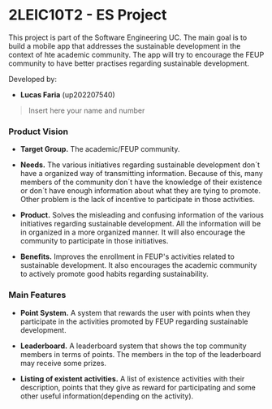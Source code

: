# 2LEIC10T2 - ES Project

This project is part of the Software Engineering UC. 
The main goal is to build a mobile app that addresses the sustainable development in the context of hte academic community.
The app will try to encourage the FEUP community to have better practises regarding sustainable development.

Developed by:

 - **Lucas Faria** (up202207540)
> Insert here your name and number

### Product Vision

 - **Target Group.**  The academic/FEUP community.


 - **Needs.**  The various initiatives regarding sustainable development don´t have a organized way of transmitting information. Because of this,
many members of the community don´t have the knowledge of their existence or don´t have enough information about what they are tying to promote.
Other problem is the lack of incentive to participate in those activities.


- **Product.** Solves the misleading and confusing information of the various initiatives regarding sustainable development.
  All the information will be in organized in a more organized manner. It will also encourage the community to participate in those initiatives.


- **Benefits.** Improves the enrollment in FEUP's activities related to sustainable development. It also encourages the academic community to actively promote good habits regarding sustainability.


### Main Features

- **Point System.** A system that rewards the user with points when they participate in the activities promoted by FEUP regarding sustainable development.


- **Leaderboard.** A leaderboard system that shows the top community members in terms of points. The members in the top of the leaderboard may receive some prizes.


- **Listing of existent activities.** A list of existence activities with their description, points that they give as reward for participating and some other useful information(depending on the activity).




